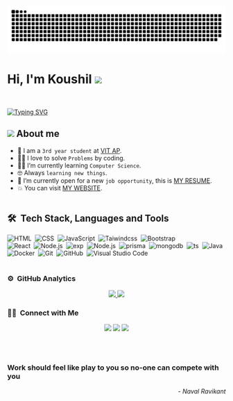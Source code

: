 <img src="github-contribution-grid-snake.svg"/>
<h1 ><b>Hi, I'm Koushil </b><img src="https://media.giphy.com/media/hvRJCLFzcasrR4ia7z/giphy.gif" width="35"></h1>
</br>
<p >
<a href="https://git.io/typing-svg"><img src="https://readme-typing-svg.herokuapp.com?font=Fira+Code&weight=500&duration=3800&pause=1000&color=D1C915&width=435&lines=Full+Stack+Web+Dev;Tech+Geek;Physics+lover;Computer+Science+Student" alt="Typing SVG" /></a>
</br></p>

## <picture><img src = "https://github.com/7oSkaaa/7oSkaaa/blob/main/Images/about_me.gif?raw=true" width = 50px></picture> About me 
- :school: I am a `3rd year student` at [VIT AP](https://vitap.ac.in/).
- :technologist: I love to solve `Problems` by coding.
- :student: I’m currently learning `Computer Science`.
- :nerd_face: Always `learning new things`.
- :thinking: I’m currently open for a new `job opportunity`, this is [MY RESUME](https://drive.google.com/file/d/1WZj2DOHNZfWoMs8cQDdYUANXLH7PqxgZ/view?usp=drivesdk).
- :boom: You can visit [MY WEBSITE](https://koushil.vercel.app/).
<br></br>
## 🛠 &nbsp;Tech Stack, Languages and Tools
![HTML](https://img.shields.io/badge/-HTML-05122A?style=flat&logo=HTML5)&nbsp;
![CSS](https://img.shields.io/badge/-CSS-05122A?style=flat&logo=CSS3&logoColor=1572B6)&nbsp;
![JavaScript](https://img.shields.io/badge/-JavaScript-05122A?style=flat&logo=javascript)&nbsp;
![Taiwindcss](https://img.shields.io/badge/-tailwindcss-05122A?style=flat&logo=tailwindcss)&nbsp;
![Bootstrap](https://img.shields.io/badge/-Bootstrap-05122A?style=flat&logo=bootstrap&logoColor=563D7C)\
![React](https://img.shields.io/badge/-React-05122A?style=flat&logo=react)&nbsp;
![Node.js](https://img.shields.io/badge/-Node.js-05122A?style=flat&logo=node.js)&nbsp;
![exp](https://img.shields.io/badge/-Express-05122A?style=flat&logo=Express)&nbsp;
![Node.js](https://img.shields.io/badge/-Node.js-05122A?style=flat&logo=node.js)&nbsp;
![prisma](https://img.shields.io/badge/-prisma-05122A?style=flat&logo=prisma)&nbsp;
![mongodb](https://img.shields.io/badge/-mongodb-05122A?style=flat&logo=mongodb)&nbsp;
![ts](https://img.shields.io/badge/-typescript-05122A?style=flat&logo=typescript)&nbsp;
![Java](https://img.shields.io/badge/-Java-05122A?style=flat&logo=Java&logoColor=FFA518)&nbsp;
![Docker](https://img.shields.io/badge/-Docker-05122A?style=flat&logo=Docker)&nbsp;
![Git](https://img.shields.io/badge/-Git-05122A?style=flat&logo=git)&nbsp;
![GitHub](https://img.shields.io/badge/-GitHub-05122A?style=flat&logo=github)&nbsp;
![Visual Studio Code](https://img.shields.io/badge/-Visual%20Studio%20Code-05122A?style=flat&logo=visual-studio-code&logoColor=007ACC)&nbsp;
<br></br>
### ⚙️ &nbsp;GitHub Analytics

<p align="center">
<a href="https://github.com/369koushil">
  <img height="180em" src="https://github-readme-stats.vercel.app/api?username=369koushil&show_icons=true&theme=algolia&include_all_commits=true&count_private=true"/>
  <img height="180em" src="https://github-readme-stats-eight-theta.vercel.app/api/top-langs/?username=369koushil&layout=compact&langs_count=8&theme=algolia"/>
</a>
</p>

### 🤝🏻 &nbsp;Connect with Me

<p align="center">
<a href="https://koushil.vercel.app/"><img src="https://img.shields.io/badge/-koushil-c?style=flat&logo=Google-Chrome&logoColor=white"/></a>
<a href="https://www.linkedin.com/in/koushil-c"><img src="https://img.shields.io/badge/-koushil-c?style=flat&logo=Linkedin&logoColor=white"/></a>
<a href="mailto:koushil463@gmail.com"><img src="https://img.shields.io/badge/-koushil463@gmail.com-D14836?style=flat&logo=Gmail&logoColor=white"/></a>

</p>

<br></br>

### Work should feel like play to you so no-one can compete with you
<p align="right"><i>- Naval Ravikant</i></p>


